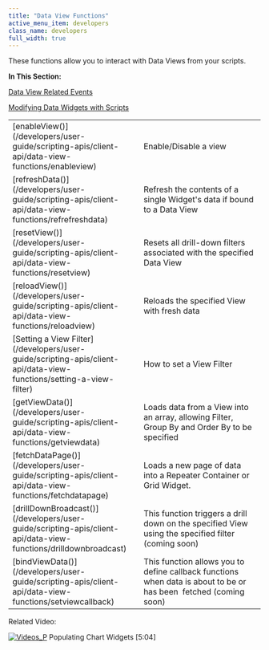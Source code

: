 ```yaml
---
title: "Data View Functions"
active_menu_item: developers
class_name: developers
full_width: true
---
```



These functions allow you to interact with Data Views from your scripts.

**In This Section:**

[Data View Related Events](/developers/user-guide/scripting-apis/client-api/data-view-functions/data-view-related-events)

[Modifying Data Widgets with Scripts](/developers/user-guide/scripting-apis/client-api/data-view-functions/modifying-data-widgets-with-scripts/)

<table>
<tr>
<td width="149">
[enableView()](/developers/user-guide/scripting-apis/client-api/data-view-functions/enableview)

</td>
<td width="12">
</td>
<td width="719">
Enable/Disable a view

</td>
</tr>
<tr>
<td width="149">
[refreshData()](/developers/user-guide/scripting-apis/client-api/data-view-functions/refrefreshdata)

</td>
<td width="12">
</td>
<td width="719">
Refresh the contents of a single Widget's data if bound to a Data View

</td>
</tr>
<tr>
<td width="149">
[resetView()](/developers/user-guide/scripting-apis/client-api/data-view-functions/resetview)

</td>
<td width="12">
</td>
<td width="719">
Resets all drill-down filters associated with the specified Data View

</td>
</tr>
<tr>
<td width="149">
[reloadView()](/developers/user-guide/scripting-apis/client-api/data-view-functions/reloadview)

</td>
<td width="12">
</td>
<td width="719">
Reloads the specified View with fresh data

</td>
</tr>
<tr>
<td width="149">
[Setting a View Filter](/developers/user-guide/scripting-apis/client-api/data-view-functions/setting-a-view-filter)

</td>
<td width="12">
</td>
<td width="719">
How to set a View Filter

</td>
</tr>
<tr>
<td width="149">
[getViewData()](/developers/user-guide/scripting-apis/client-api/data-view-functions/getviewdata)

</td>
<td width="12">
</td>
<td width="719">
Loads data from a View into an array, allowing Filter, Group By and Order By to be specified

</td>
</tr>
<tr>
<td width="149">
[fetchDataPage()](/developers/user-guide/scripting-apis/client-api/data-view-functions/fetchdatapage)

</td>
<td width="12">
</td>
<td width="719">
Loads a new page of data into a Repeater Container or Grid Widget.

</td>
</tr>
<tr>
<td width="149">
[drillDownBroadcast()](/developers/user-guide/scripting-apis/client-api/data-view-functions/drilldownbroadcast)

</td>
<td width="12">
</td>
<td width="719">
This function triggers a drill down on the specified View using the specified filter (coming soon)

</td>
</tr>
<tr>
<td width="149">
[bindViewData()](/developers/user-guide/scripting-apis/client-api/data-view-functions/setviewcallback)

</td>
<td width="12">
</td>
<td width="719">
This function allows you to define callback functions when data is about to be or has been  fetched (coming soon)

</td>
</tr>
</table>
Related Video:

[![Videos\_P](/img/docs/videos_p.png)](http://www.youtube.com/v/4FXN_AsiiMs?autoplay=1&hd=1&fs=1&showsearch=0&rel=0&) Populating Chart Widgets [5:04]

